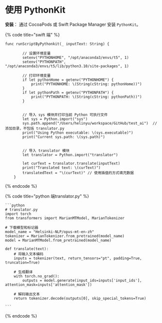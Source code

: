 # 使用 PythonKit

**安装**： 通过 CocoaPods 或 Swift Package Manager 安装 `PythonKit`。

{% code title="swift 端" %}
```
func runScriptByPythonkit(_ inputText: String) {
        
        // 设置环境变量
        setenv("PYTHONHOME", "/opt/anaconda3/envs/t5", 1)
        setenv("PYTHONPATH", "/opt/anaconda3/envs/t5/lib/python3.10/site-packages", 1)

        // 打印环境变量
        if let pythonHome = getenv("PYTHONHOME") {
            print("PYTHONHOME: \(String(cString: pythonHome))")
        }
        if let pythonPath = getenv("PYTHONPATH") {
            print("PYTHONPATH: \(String(cString: pythonPath))")
        }

        
        // 导入 sys 模块并打印当前 Python 可执行文件
        let sys = Python.import("sys")
        sys.path.append("/Users/helinyu/workspace/GitHub/test_ai")  // 添加目录，不包括 translator.py
        print("Using Python executable: \(sys.executable)")
        print("Current sys.path: \(sys.path)")
        
       
        // 导入 translator 模块
        let translator = Python.import("translator")

        let curText = translator.translate(inputText)
        print("Translated text: \(curText)")
        translatedText = "\(curText)" // 使用插值的方式填充数据
    }
```
{% endcode %}



{% code title="python 端translator.py" %}
````
```python
# translator.py
import torch
from transformers import MarianMTModel, MarianTokenizer

# 下载模型和标记器
model_name = "Helsinki-NLP/opus-mt-en-zh"
tokenizer = MarianTokenizer.from_pretrained(model_name)
model = MarianMTModel.from_pretrained(model_name)

def translate(text):
    # 将输入文本编码
    inputs = tokenizer(text, return_tensors="pt", padding=True, truncation=True)
    
    # 生成翻译
    with torch.no_grad():
        outputs = model.generate(input_ids=inputs['input_ids'], attention_mask=inputs['attention_mask'])
    
    # 解码输出文本
    return tokenizer.decode(outputs[0], skip_special_tokens=True)

```
````
{% endcode %}



